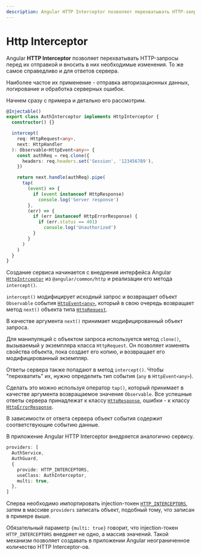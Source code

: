```yaml
---
description: Angular HTTP Interceptor позволяет перехватывать HTTP-запросы перед их отправкой и вносить в них необходимые изменения
---
```


# Http Interceptor

Angular **HTTP Interceptor** позволяет перехватывать HTTP-запросы перед их отправкой и вносить в них необходимые изменения. То же самое справедливо и для ответов сервера.

Наиболее частое их применение - отправка авторизационных данных, логирование и обработка серверных ошибок.

Начнем сразу с примера и детально его рассмотрим.

```ts
@Injectable()
export class AuthInterceptor implements HttpInterceptor {
  constructor() {}

  intercept(
    req: HttpRequest<any>,
    next: HttpHandler
  ): Observable<HttpEvent<any>> {
    const authReq = req.clone({
      headers: req.headers.set('Session', '123456789'),
    })

    return next.handle(authReq).pipe(
      tap(
        (event) => {
          if (event instanceof HttpResponse)
            console.log('Server response')
        },
        (err) => {
          if (err instanceof HttpErrorResponse) {
            if (err.status == 401)
              console.log('Unauthorized')
          }
        }
      )
    )
  }
}
```

Создание сервиса начинается с внедрения интерфейса Angular [`HttpIntrceptor`](https://angular.io/api/common/http/HttpInterceptor) из `@angular/common/http` и реализации его метода `intercept()`.

`intercept()` модифицирует исходный запрос и возвращает объект `Observable` события [`HttpEvent<any>`](https://angular.io/api/common/http/HttpEvent), который в свою очередь возвращает метод `next()` объекта типа [`HttpRequest`](https://angular.io/api/common/http/HttpRequest).

В качестве аргумента `next()` принимает модифицированный объект запроса.

Для манипуляций с объектом запроса используется метод `clone()`, вызываемый у экземпляра класса `HttpRequest`. Он позволяет изменять свойства объекта, пока создает его копию, и возвращает его модифицированный экземпляр.

Ответы сервера также попадают в метод `intercept()`. Чтобы "перехватить" их, нужно определить тип события (`any` в `HttpEvent<any>`).

Сделать это можно используя оператор `tap()`, который принимает в качестве аргумента возвращаемое значение `Observable`. Все успешные ответы сервера принадлежат к классу [`HttpResponse`](https://angular.io/api/common/http/HttpResponse), ошибки - к классу [`HttpErrorResponse`](https://angular.io/api/common/http/HttpErrorResponse).

В зависимости от ответа сервера объект события содержит соответствующие событию данные.

В приложение Angular HTTP Interceptor внедряется аналогично сервису.

```ts
providers: [
  AuthService,
  AuthGuard,
  {
    provide: HTTP_INTERCEPTORS,
    useClass: AuthInterceptor,
    multi: true,
  },
]
```

Сперва необходимо импортировать injection-токен [`HTTP_INTERCEPTORS`](https://angular.io/api/common/http/HTTP_INTERCEPTORS), затем в массиве `providers` записать объект, подобный тому, что записан в примере выше.

Обязательный параметр `{multi: true}` говорит, что injection-токен `HTTP_INTERCEPTORS` внедряет не одно, а массив значений. Такой механизм позволяет создавать в приложении Angular неограниченное количество HTTP Interceptor-ов.
